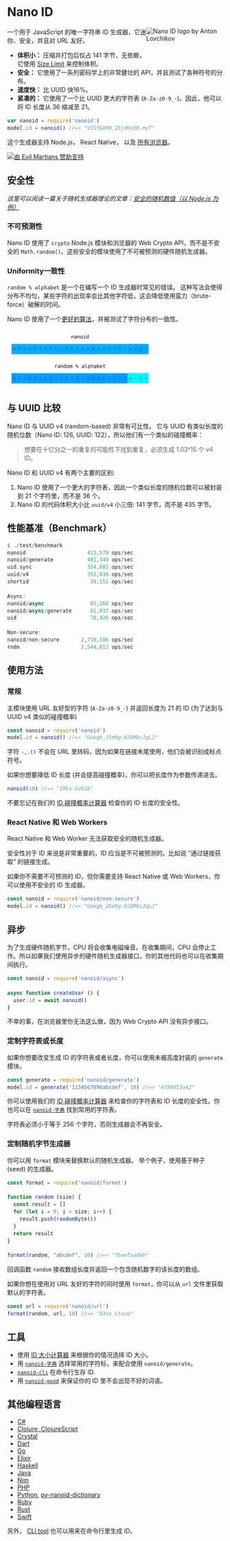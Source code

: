 # Nano ID

<img src="https://ai.github.io/nanoid/logo.svg" align="right"
     alt="Nano ID logo by Anton Lovchikov" width="180" height="94">

一个用于 JavaScript 的唯一字符串 ID 生成器，它迷你、安全，并且对 URL 友好。

* **体积小：** 压缩并打包后仅占 141 字节，无依赖，它使用 [Size Limit] 来控制体积。
* **安全：** 它使用了一系列密码学上的非常健壮的 API，并且测试了各种符号的分布。
* **速度快：** 比 UUID 快16%。
* **紧凑的：** 它使用了一个比 UUID 更大的字符表 (`A-Za-z0-9_-`)。因此，他可以将 ID 长度从 36 缩减至 21。

```js
var nanoid = require('nanoid')
model.id = nanoid() //=> "V1StGXR8_Z5jdHi6B-myT"
```

这个生成器支持 Node.js， React Native， 以及 [所有浏览器]。

[所有浏览器]: http://caniuse.com/#feat=getrandomvalues
[Size Limit]:   https://github.com/ai/size-limit

<a href="https://evilmartians.com/?utm_source=nanoid">
  <img src="https://evilmartians.com/badges/sponsored-by-evil-martians.svg"
       alt="由 Evil Martians 赞助支持" width="236" height="54">
</a>


## 安全性

*这里可以阅读一篇关于随机生成器理论的文章：[安全的随机数值（以 Node.js 为例）]*

### 不可预测性

Nano ID 使用了 `crypto` Node.js 模块和浏览器的 Web Crypto API，而不是不安全的 `Math.random()`。这些安全的模块使用了不可被预测的硬件随机生成器。


### Uniformity一致性

`random % alphabet` 是一个在编写一个 ID 生成器时常见的错误。
这种写法会使得分布不均匀，某些字符的出现率会比其他字符低，这会降低使用蛮力（brute-force）破解的时间。

Nano ID 使用了一个[更好的算法]，并被测试了字符分布的一致性。

<img src="img/distribution.png" alt="Nano ID 一致性"
     width="340" height="135">

[安全的随机数值（以 Node.js 为例）]: https://gist.github.com/joepie91/7105003c3b26e65efcea63f3db82dfba
[更好的算法]: https://github.com/ai/nanoid/blob/master/format.js


## 与 UUID 比较

Nano ID 与 UUID v4 (random-based) 非常有可比性。 它与 UUID 有类似长度的随机位数（Nano ID: 126, UUID: 122），所以他们有一个类似的碰撞概率：

> 想要在十亿分之一的重复的可能性下找到重复，必须生成 1.03^15 个 v4 ID。


Nano ID 和 UUID v4 有两个主要的区别:

1. Nano ID 使用了一个更大的字符表，因此一个类似长度的随机位数可以被封装到 21 个字符里，而不是 36 个。
2. Nano ID 的代码体积大小比 `uuid/v4` 小三倍: 141 字节，而不是 435 字节。


## 性能基准（Benchmark）

```rust
$ ./test/benchmark
nanoid                    413,579 ops/sec
nanoid/generate           401,349 ops/sec
uid.sync                  354,882 ops/sec
uuid/v4                   353,836 ops/sec
shortid                    39,152 ops/sec

Async:
nanoid/async               85,168 ops/sec
nanoid/async/generate      81,037 ops/sec
uid                        78,426 ops/sec

Non-secure:
nanoid/non-secure       2,718,186 ops/sec
rndm                    2,544,612 ops/sec
```


## 使用方法

### 常规

主模块使用 URL 友好型的字符 (`A-Za-z0-9_-`) 并返回长度为 21 的 ID (为了达到与 UUID v4 类似的碰撞概率)

```js
const nanoid = require('nanoid')
model.id = nanoid() //=> "Uakgb_J5m9g-0JDMbcJqLJ"
```

字符 `-,.()` 不会在 URL 里转码，因为如果在链接末尾使用，他们会被识别成标点符号。

如果你想要降低 ID 长度 (并会提高碰撞概率)，你可以把长度作为参数传递进去。

```js
nanoid(10) //=> "IRFa-VaY2b"
```

不要忘记在我们的 [ID 碰撞概率计算器] 检查你的 ID 长度的安全性。

[ID 碰撞概率计算器]: https://alex7kom.github.io/nano-nanoid-cc/


### React Native 和 Web Workers

React Native 和 Web Worker 无法获取安全的随机生成器。

安全性对于 ID 来说是非常重要的，ID 应当是不可被预测的。比如说 “通过链接获取” 的链接生成。

如果你不需要不可预测的 ID，但你需要支持 React Native 或 Web Workers，你可以使用不安全的 ID 生成器。

```js
const nanoid = require('nanoid/non-secure')
model.id = nanoid() //=> "Uakgb_J5m9g-0JDMbcJqLJ"
```


## 异步

为了生成硬件随机字节，CPU 将会收集电磁噪音。在收集期间，CPU 会停止工作。所以如果我们使用异步的硬件随机生成器接口，你的其他代码也可以在收集期间执行。

```js
const nanoid = require('nanoid/async')

async function createUser () {
  user.id = await nanoid()
}
```

不幸的事，在浏览器里你无法这么做，因为 Web Crypto API 没有异步接口。

### 定制字符表或长度

如果你想要改变生成 ID 的字符表或者长度，你可以使用未被高度封装的 `generate` 模块。

```js
const generate = require('nanoid/generate')
model.id = generate('1234567890abcdef', 10) //=> "4f90d13a42"
```

你可以使用我们的 [ID 碰撞概率计算器] 来检查你的字符表和 ID 长度的安全性。你也可以在 [`nanoid-字典`] 找到常用的字符表。

字符表必须小于等于 256 个字符，否则生成器会不再安全。

[ID 碰撞概率计算器]: https://alex7kom.github.io/nano-nanoid-cc/
[`nanoid-字典`]: https://github.com/CyberAP/nanoid-dictionary


### 定制随机字节生成器

你可以用 `format` 模块来替换默认的随机生成器。
举个例子，使用基于种子 (seed) 的生成器。

```js
const format = require('nanoid/format')

function random (size) {
  const result = []
  for (let i = 0; i < size; i++) {
    result.push(randomByte())
  }
  return result
}

format(random, "abcdef", 10) //=> "fbaefaadeb"
```

回调函数 `random` 接收数组长度并返回一个包含随机数字的该长度的数组。

如果你想在使用对 URL 友好的字符的同时使用 `format`，你可以从 `url` 文件里获取默认的字符表。

```js
const url = require('nanoid/url')
format(random, url, 10) //=> "93ce_Ltuub"
```


## 工具

* 使用 [ID 大小计算器] 来根据你的情况选择 ID 大小。
* 用 [`nanoid-字典`] 选择常用的字符标，来配合使用 `nanoid/generate`。
* [`nanoid-cli`] 在命令行生存 ID.
* 用 [`nanoid-good`] 来保证你的 ID 里不会出现不好的词语。

[`nanoid-字典`]: https://github.com/CyberAP/nanoid-dictionary
[ID 大小计算器]:  https://alex7kom.github.io/nano-nanoid-cc/
[`nanoid-cli`]:        https://github.com/twhitbeck/nanoid-cli
[`nanoid-good`]:       https://github.com/y-gagar1n/nanoid-good


## 其他编程语言

* [C#](https://github.com/codeyu/nanoid-net)
* [Clojure, ClojureScript](https://github.com/zelark/nano-id)
* [Crystal](https://github.com/mamantoha/nanoid.cr)
* [Dart](https://github.com/pd4d10/nanoid)
* [Go](https://github.com/matoous/go-nanoid)
* [Elixir](https://github.com/railsmechanic/nanoid)
* [Haskell](https://github.com/4e6/nanoid-hs)
* [Java](https://github.com/aventrix/jnanoid)
* [Nim](https://github.com/icyphox/nanoid.nim)
* [PHP](https://github.com/hidehalo/nanoid-php)
* [Python](https://github.com/puyuan/py-nanoid), [py-nanoid-dictionary](https://github.com/aidarkhanov/py-nanoid-dictionary)
* [Ruby](https://github.com/radeno/nanoid.rb)
* [Rust](https://github.com/nikolay-govorov/nanoid)
* [Swift](https://github.com/antiflasher/NanoID)

另外， [CLI tool] 也可以用来在命令行里生成 ID。

[CLI tool]: https://github.com/twhitbeck/nanoid-cli
